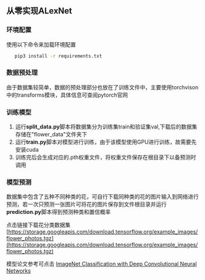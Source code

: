 ## 从零实现ALexNet

### 环境配置
使用以下命令来加载环境配置
```cmd
   pip3 install -r requirements.txt
```
### 数据预处理
由于数据集较简单，数据的预处理部分也放在了训练文件中，主要使用torchvison中的transforms模块，具体信息可查阅pytorch官网

### 训练模型
1. 运行**split_data.py**脚本将数据集分为训练集train和验证集val,下载后的数据集存储在"flower_data"文件夹下
2. 运行**train.py**脚本对模型进行训练，由于该模型使用GPU进行训练，故需要先安装cuda
3. 训练完后会生成对应的.pth权重文件，将权重文件保存在根目录下以备预测时调用

### 模型预测
数据集中包含了五种不同种类的花，可自行下载同种类的花的图片输入到网络进行预测，若一次只预测一张图片可将花的图片保存到文件根目录并运行
**prediction.py**脚本得到预测种类和置信概率

点击链接下载花分类数据集 [https://storage.googleapis.com/download.tensorflow.org/example_images/flower_photos.tgz](https://storage.googleapis.com/download.tensorflow.org/example_images/flower_photos.tgz)

模型论文参考可点击 [ImageNet Classification with Deep Convolutional
Neural Networks](https://proceedings.neurips.cc/paper/2012/file/c399862d3b9d6b76c8436e924a68c45b-Paper.pdf)